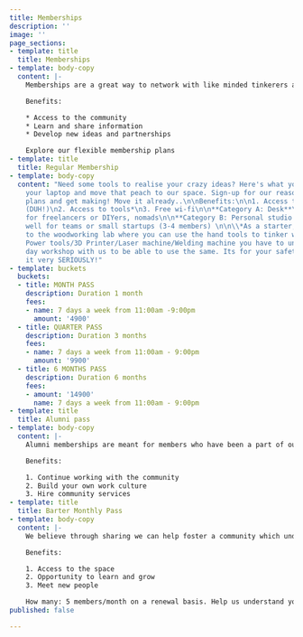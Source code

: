 ```yaml
---
title: Memberships
description: ''
image: ''
page_sections:
- template: title
  title: Memberships
- template: body-copy
  content: |-
    Memberships are a great way to network with like minded tinkerers and grow as a Maker / DIYer.

    Benefits:

    * Access to the community
    * Learn and share information
    * Develop new ideas and partnerships

    Explore our flexible membership plans
- template: title
  title: Regular Membership
- template: body-copy
  content: "Need some tools to realise your crazy ideas? Here's what you can do. Pick
    your laptop and move that peach to our space. Sign-up for our reasonable membership
    plans and get making! Move it already..\n\nBenefits:\n\n1. Access to the space
    (DUH!)\n2. Access to tools*\n3. Free wi-fi\n\n**Category A: Desk**\n\nWorks well
    for freelancers or DIYers, nomads\n\n**Category B: Personal studio space**\n\nWorks
    well for teams or small startups (3-4 members) \n\n\\*As a starter, you get access
    to the woodworking lab where you can use the hand tools to tinker with. To use
    Power tools/3D Printer/Laser machine/Welding machine you have to undergo a full
    day workshop with us to be able to use the same. Its for your safety and we take
    it very SERIOUSLY!"
- template: buckets
  buckets:
  - title: MONTH PASS
    description: Duration 1 month
    fees:
    - name: 7 days a week from 11:00am -9:00pm
      amount: '4900'
  - title: QUARTER PASS
    description: Duration 3 months
    fees:
    - name: 7 days a week from 11:00am - 9:00pm
      amount: '9900'
  - title: 6 MONTHS PASS
    description: Duration 6 months
    fees:
    - amount: '14900'
      name: 7 days a week from 11:00am - 9:00pm
- template: title
  title: Alumni pass
- template: body-copy
  content: |-
    Alumni memberships are meant for members who have been a part of our flagship programs like Rapid Prototyping, S.T.E.A.M School, D.I.V.E or SDG School programs.

    Benefits:

    1. Continue working with the community
    2. Build your own work culture
    3. Hire community services
- template: title
  title: Barter Monthly Pass
- template: body-copy
  content: |-
    We believe through sharing we can help foster a community which understands the value that a maker space like ours strives to create in the society. If you have the discipline and the right kind of motivation we would be happy to wave-off the membership-plan for you. What's the catch? Nothing, just help us with our OPERATIONAL requirements at our spaces in Mumbai and Delhi, it can include helping us in building projects, running offline campaigns, volunteering in fixing a presentation or helping in research and documentation.

    Benefits:

    1. Access to the space
    2. Opportunity to learn and grow
    3. Meet new people

    How many: 5 members/month on a renewal basis. Help us understand you better by filling a form
published: false

---
```

